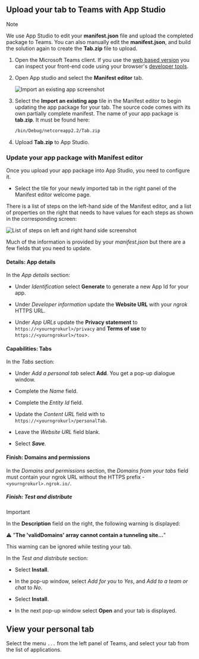 ## Upload your tab to Teams with App Studio

>[!NOTE]
> We use App Studio to edit your **manifest.json** file and upload the completed package to Teams. You can also manually edit the **manifest.json**, and build the solution again to create the **Tab.zip** file to upload.

1. Open the Microsoft Teams client. If you use the [web based version](https://teams.microsoft.com) you can inspect your front-end code using your browser's [developer tools](~/tabs/how-to/developer-tools.md).

1. Open App studio and select the **Manifest editor** tab.

    ![Import an existing app screenshot](~/assets/images/tabs/Import-existing-tab.png)

1. Select the **Import an existing app** tile in the Manifest editor to begin updating the app package for your tab. The source code comes with its own partially complete manifest. The name of your app package is **tab.zip**. It must be found here:

    ```bash
    /bin/Debug/netcoreapp2.2/Tab.zip
    ```

1. Upload **Tab.zip** to App Studio.

### Update your app package with Manifest editor

Once you upload your app package into App Studio, you need to configure it.

* Select the tile for your newly imported tab in the right panel of the Manifest editor welcome page.

There is a list of steps on the left-hand side of the Manifest editor, and a list of properties on the right that needs to have values for each steps as shown in the corresponding screen:

![List of steps on left and right hand side screenshot](~/assets/images/tabs/Update-app-package-with-manifest-editor.png)

Much of the information is provided by your *manifest.json* but there are a few fields that you need to update.

#### Details: App details

In the *App details* section:

* Under *Identification* select **Generate** to generate a new App Id for your app.

* Under *Developer information* update the **Website URL** with your *ngrok* HTTPS URL.

* Under *App URLs* update the **Privacy statement** to `https://<yourngrokurl>/privacy` and **Terms of use** to `https://<yourngrokurl>/tou`>.

#### Capabilities: Tabs

In the *Tabs* section:

* Under *Add a personal tab* select **Add**. You get a pop-up dialogue window.

* Complete the *Name* field.

* Complete the *Entity Id* field.

* Update the *Content URL* field with to `https://<yourngrokurl>/personalTab`.

* Leave the *Website URL* field blank.

* Select ***Save***.

#### Finish: Domains and permissions

In the *Domains and permissions* section, the *Domains from your tabs* field must contain your ngrok URL without the HTTPS prefix - `<yourngrokurl>.ngrok.io/`.

##### Finish: Test and distribute

>[!IMPORTANT]
>In the **Description** field on the right, the following warning is displayed:
>
>&#9888; "**The 'validDomains' array cannot contain a tunneling site...**"
>
>This warning can be ignored while testing your tab.

In the *Test and distribute* section:

* Select **Install**.

* In the pop-up window, select *Add for you* to *Yes*, and *Add to a team or chat* to *No*.

* Select **Install**.

* In the next pop-up window select **Open** and your tab is displayed.

## View your personal tab

Select the menu `...` from the left panel of Teams, and select your tab from the list of applications.
